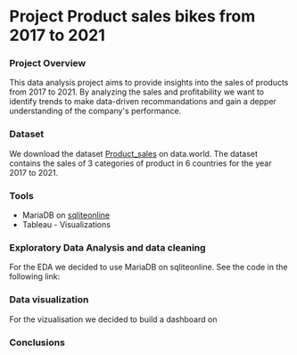 # Project Product sales bikes from 2017 to 2021

### Project Overview
This data analysis project aims to provide insights into the sales of products from 2017 to 2021. By analyzing the sales and profitability we want to identify trends to make data-driven recommandations and gain a depper understanding of the company's performance.

### Dataset
We download the dataset [Product_sales](https://data.world/sonalnew/productsales/workspace/file?filename=PRODUCT+SALES.csv) on data.world.
The dataset contains the sales of 3 categories of product in 6 countries for the year 2017 to 2021.

### Tools
- MariaDB on [sqliteonline](https://sqliteonline.com/)
- Tableau - Visualizations

### Exploratory Data Analysis and data cleaning
For the EDA we decided to use MariaDB on sqliteonline. See the code in the following link: 

### Data visualization
For the vizualisation we decided to build a dashboard on 

### Conclusions
